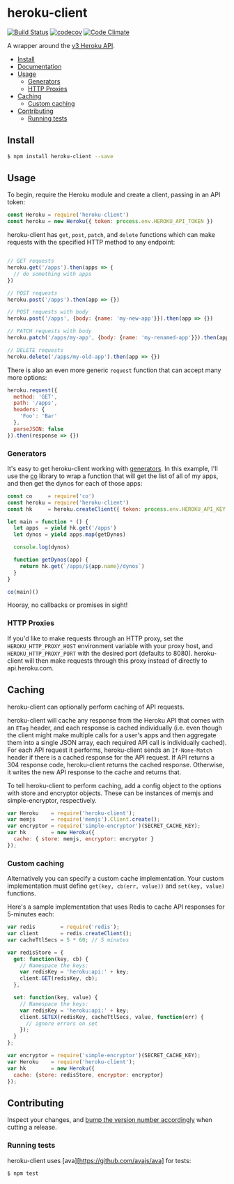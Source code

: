 # heroku-client

[![Build Status](https://travis-ci.org/heroku/node-heroku-client.png?branch=master)](https://travis-ci.org/heroku/node-heroku-client)
[![codecov](https://codecov.io/gh/heroku/node-heroku-client/branch/master/graph/badge.svg)](https://codecov.io/gh/heroku/node-heroku-client)
[![Code Climate](https://codeclimate.com/github/heroku/node-heroku-client/badges/gpa.svg)](https://codeclimate.com/github/heroku/node-heroku-client)

A wrapper around the [v3 Heroku API][platform-api-reference].

- [Install](#install)
- [Documentation](#documentation)
- [Usage](#usage)
  - [Generators](#generators)
  - [HTTP Proxies](#http-proxies)
- [Caching](#caching)
  - [Custom caching](#custom-caching)
- [Contributing](#contributing)
  - [Running tests](#running-tests)

## Install

```sh
$ npm install heroku-client --save
```

## Usage

To begin, require the Heroku module and create a client, passing in an API
token:

```javascript
const Heroku = require('heroku-client')
const heroku = new Heroku({ token: process.env.HEROKU_API_TOKEN })
```

heroku-client has `get`, `post`, `patch`, and `delete` functions which can make
requests with the specified HTTP method to any endpoint:

```javascript

// GET requests
heroku.get('/apps').then(apps => {
  // do something with apps
})

// POST requests
heroku.post('/apps').then(app => {})

// POST requests with body
heroku.post('/apps', {body: {name: 'my-new-app'}}).then(app => {})

// PATCH requests with body
heroku.patch('/apps/my-app', {body: {name: 'my-renamed-app'}}).then(app => {})

// DELETE requests
heroku.delete('/apps/my-old-app').then(app => {})
```

There is also an even more generic `request` function that can accept many more
options:

```javascript
heroku.request({
  method: 'GET',
  path: '/apps',
  headers: {
    'Foo': 'Bar'
  },
  parseJSON: false
}).then(response => {})
```

### Generators

It's easy to get heroku-client working with [generators][generators]. In this
example, I'll use the [co][co] library to wrap a function that will get the list
of all of my apps, and then get the dynos for each of those apps:

```javascript
const co     = require('co')
const heroku = require('heroku-client')
const hk     = heroku.createClient({ token: process.env.HEROKU_API_KEY })

let main = function * () {
  let apps  = yield hk.get('/apps')
  let dynos = yield apps.map(getDynos)

  console.log(dynos)

  function getDynos(app) {
    return hk.get(`/apps/${app.name}/dynos`)
  }
}

co(main)()
```

Hooray, no callbacks or promises in sight!

### HTTP Proxies

If you'd like to make requests through an HTTP proxy, set the
`HEROKU_HTTP_PROXY_HOST` environment variable with your proxy host, and
`HEROKU_HTTP_PROXY_PORT` with the desired port (defaults to 8080). heroku-client
will then make requests through this proxy instead of directly to
api.heroku.com.

## Caching

heroku-client can optionally perform caching of API requests.

heroku-client will cache any response from the Heroku API that comes with an
`ETag` header, and each response is cached individually (i.e. even though the
client might make multiple calls for a user's apps and then aggregate them into
a single JSON array, each required API call is individually cached). For each
API request it performs, heroku-client sends an `If-None-Match` header if there
is a cached response for the API request. If API returns a 304 response code,
heroku-client returns the cached response. Otherwise, it writes the new API
response to the cache and returns that.

To tell heroku-client to perform caching, add a config object to the options
with store and encryptor objects. These can be instances of memjs and
simple-encryptor, respectively.

```js
var Heroku    = require('heroku-client');
var memjs     = require('memjs').Client.create();
var encryptor = require('simple-encryptor')(SECRET_CACHE_KEY);
var hk        = new Heroku({
  cache: { store: memjs, encryptor: encryptor }
});
```

### Custom caching

Alternatively you can specify a custom cache implementation. Your custom implementation must define `get(key, cb(err, value))` and `set(key, value)` functions.

Here's a sample implementation that uses Redis to cache API responses for 5-minutes each:

```javascript
var redis        = require('redis');
var client       = redis.createClient();
var cacheTtlSecs = 5 * 60; // 5 minutes

var redisStore = {
  get: function(key, cb) {
    // Namespace the keys:
    var redisKey = 'heroku:api:' + key;
    client.GET(redisKey, cb);
  },

  set: function(key, value) {
    // Namespace the keys:
    var redisKey = 'heroku:api:' + key;
    client.SETEX(redisKey, cacheTtlSecs, value, function(err) {
      // ignore errors on set
    });
  }
};

var encryptor = require('simple-encryptor')(SECRET_CACHE_KEY);
var Heroku    = require('heroku-client');
var hk        = new Heroku({
  cache: {store: redisStore, encryptor: encryptor}
});
```

## Contributing

Inspect your changes, and
[bump the version number accordingly](http://semver.org/) when cutting a
release.

### Running tests

heroku-client uses [ava][https://github.com/avajs/ava] for tests:

```bash
$ npm test
```

[platform-api-reference]: https://devcenter.heroku.com/articles/platform-api-reference
[memjs]: https://github.com/alevy/memjs
[generators]: https://github.com/JustinDrake/node-es6-examples#generators
[co]: https://github.com/visionmedia/co
